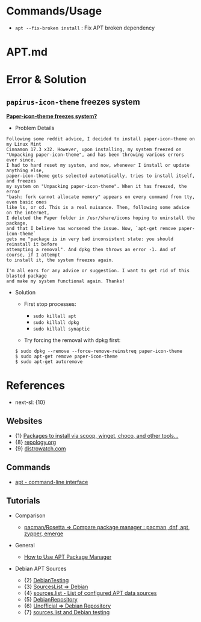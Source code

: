 # Commands/Usage

* `apt --fix-broken install` : Fix APT broken dependency

# APT.md

# Error & Solution

## `papirus-icon-theme` freezes system

**[Paper-icon-theme freezes system?](https://www.reddit.com/r/linuxmint/comments/5ecdut/papericontheme_freezes_system/)**

* Problem Details
```
Following some reddit advice, I decided to install paper-icon-theme on my Linux Mint 
Cinnamon 17.3 x32. However, upon installing, my system freezed on 
"Unpacking paper-icon-theme", and has been throwing various errors ever since. 
I had to hard reset my system, and now, whenever I install or update anything else, 
paper-icon-theme gets selected automatically, tries to install itself, and freezes 
my system on "Unpacking paper-icon-theme". When it has freezed, the error 
"bash: fork cannot allocate memory" appears on every command from tty, even basic ones 
like ls, or cd. This is a real nuisance. Then, following some advice on the internet, 
I deleted the Paper folder in /usr/share/icons hoping to uninstall the package, 
and that I believe has worsened the issue. Now, `apt-get remove paper-icon-theme` 
gets me "package is in very bad inconsistent state: you should reinstall it before 
attempting a removal". And dpkg then throws an error -1. And of course, if I attempt 
to install it, the system freezes again.

I'm all ears for any advice or suggestion. I want to get rid of this blasted package 
and make my system functional again. Thanks!
```

* Solution
  * First stop processes:
    * `sudo killall apt`
    * `sudo killall dpkg`
    * `sudo killall synaptic`

  * Try forcing the removal with dpkg first:
  ```
  $ sudo dpkg --remove --force-remove-reinstreq paper-icon-theme
  $ sudo apt-get remove paper-icon-theme
  $ sudo apt-get autoremove
  ```

# References

* next-sl: {10}

## Websites

* {1} [Packages to install via scoop, winget, choco, and other tools...](https://gist.github.com/mikepruett3/7ca6518051383ee14f9cf8ae63ba18a7)
* {8} [repology.org](https://repology.org/)
* {9} [distrowatch.com](https://distrowatch.com/)

## Commands

* [apt - command-line interface](https://man.archlinux.org/man/apt.8.en)

## Tutorials

* Comparison
  * [pacman/Rosetta => Compare package manager : pacman, dnf, apt, zypper, emerge](https://wiki.archlinux.org/title/Pacman/Rosetta)

* General
  * [How to Use APT Package Manager](https://phoenixnap.com/kb/apt-package-manager)

* Debian APT Sources
  * {2} [DebianTesting](https://wiki.debian.org/DebianTesting)
  * {3} [SourcesList => Debian](https://wiki.debian.org/SourcesList)
  * {4} [sources.list - List of configured APT data sources](https://manpages.debian.org/bookworm/apt/sources.list.5.en.html)
  * {5} [DebianRepository](https://wiki.debian.org/DebianRepository)
  * {6} [Unofficial => Debian Repository](https://wiki.debian.org/DebianRepository/Unofficial)
  * {7} [sources.list and Debian testing](https://www.reddit.com/r/debian/comments/1alt66a/sourceslist_and_debian_testing/)
